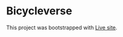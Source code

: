 # Bicycleverse

This project was bootstrapped with [Live site](https://assignment-12-cameraverse.web.app/).
